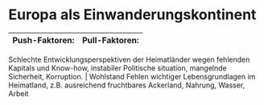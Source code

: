 # Europa als Einwanderungskontinent

Push-Faktoren:		|Pull-Faktoren:
------------------------|-------------------------
Schlechte Entwicklungsperspektiven der Heimatländer
wegen fehlenden Kapitals und Know-how, instabiler
Politische situation, mangelnde Sicherheit,
Korruption.	| Wohlstand
Fehlen wichtiger Lebensgrundlagen im Heimatland,
z.B. ausreichend fruchtbares Ackerland, Nahrung, Wasser, Arbeit

